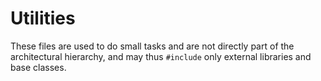 # Utilities

These files are used to do small tasks and are not directly part of the architectural hierarchy,
and may thus `#include` only external libraries and base classes.
